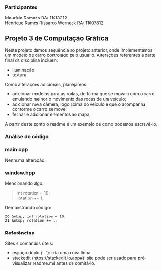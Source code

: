 ### Participantes
Maurício Romano RA: 11013212  
Henrique Ramos Rissardo Werneck RA: 11007812

## Projeto 3 de Computação Gráfica

Neste projeto damos sequência ao projeto anterior, onde implementamos um modelo de carro controlado pelo usuário.
Alterações referentes à parte final da disciplina incluem:  
- iluminação  
- textura  

Como alterações adicionais, planejamos:
- adicionar modelos para as rodas, de forma que se movam com o carro emulando melhor o movimento das rodas de um veículo;
- adicionar nova câmera, logo acima do veículo e que o acompanha conforme o carro se move;
- fechar e adicionar elementos ao mapa;

A partir deste ponto o readme é um exemplo de como podemos escrevê-lo.

###  Análise do código

### main.cpp

Nenhuma alteração.

### window.hpp

Mencionando algo:

> int rotation = 10;  
> rotation += 1;

Demonstrando código:

    20 &nbsp; int rotation = 10;  
    21 &nbsp; rotation += 1;

### Referências

Sites e comandos úteis:
- espaço duplo (' &nbsp;'): cria uma nova linha
- stackedit (https://stackedit.io/app#): site pode ser usado para pré-visualizar readme.md antes de comitá-lo.
